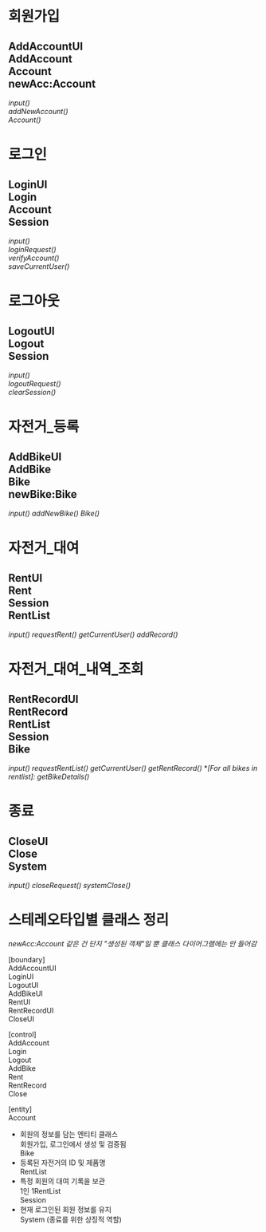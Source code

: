 # 회원가입  
AddAccountUI  
AddAccount  
Account  
newAcc:Account  
-------------  
*input()*  
*addNewAccount()*  
*Account()*  
  
# 로그인  
LoginUI  
Login  
Account  
Session  
-------------  
*input()*  
*loginRequest()*  
*verifyAccount()*  
*saveCurrentUser()*  
  
# 로그아웃  
LogoutUI  
Logout  
Session  
-------------  
*input()*  
*logoutRequest()*  
*clearSession()*  
  
# 자전거_등록  
AddBikeUI  
AddBike  
Bike  
newBike:Bike  
-------------  
*input()*
*addNewBike()*
*Bike()*
  
# 자전거_대여  
RentUI  
Rent  
Session  
RentList  
-------------  
*input()*
*requestRent()*
*getCurrentUser()*
*addRecord()*
  
  
# 자전거_대여_내역_조회  
RentRecordUI  
RentRecord  
RentList  
Session  
Bike  
-------------  
*input()*
*requestRentList()*
*getCurrentUser()*
*getRentRecord()*
**[For all bikes in rentlist]: getBikeDetails()*
  
  
# 종료  
CloseUI  
Close  
System  
-------------  
*input()*
*closeRequest()*
*systemClose()*
  
  
  
  
  
  
  
# 스테레오타입별 클래스 정리
  *newAcc:Account 같은 건 단지 "생성된 객체"일 뿐 클래스 다이어그램에는 안 들어감*

[boundary]  
AddAccountUI  
LoginUI  
LogoutUI  
AddBikeUI  
RentUI  
RentRecordUI  
CloseUI  
  
[control]  
AddAccount  
Login  
Logout  
AddBike  
Rent  
RentRecord  
Close  
  
[entity]  
Account  
-   회원의 정보를 담는 엔티티 클래스  
    회원가입, 로그인에서 생성 및 검증됨  
Bike  
-   등록된 자전거의 ID 및 제품명  
RentList  
-   특정 회원의 대여 기록을 보관  
    1인 1RentList  
Session  
-   현재 로그인된 회원 정보를 유지  
System (종료를 위한 상징적 역할)  